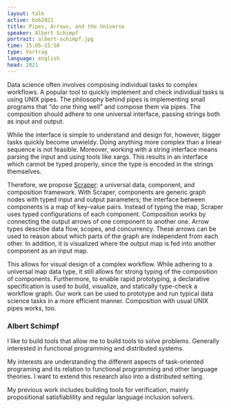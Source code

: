 ```yaml
---
layout: talk
active: bob2021
title: Pipes, Arrows, and the Universe
speaker: Albert Schimpf
portrait: albert-schimpf.jpg
time: 15:05–15:50
type: Vortrag
language: english
head: 2021
---
```


Data science often involves composing individual tasks to complex
workflows. A popular tool to quickly implement and check individual
tasks is using UNIX pipes.  The philosophy behind pipes is
implementing small programs that “do one thing well” and compose them
via pipes. The composition should adhere to one universal interface,
passing strings both as input and output.

While the interface is simple to understand and design for, however,
bigger tasks quickly become unwieldy. Doing anything more complex than
a linear sequence is not feasible. Moreover, working with a string
interface means parsing the input and using tools like xargs. This
results in an interface which cannot be typed properly, since the type
is encoded in the strings themselves.

Therefore, we propose [Scraper](https://github.com/scraperflow): a
universal data, component, and composition framework. With Scraper,
components are generic graph nodes with typed input and output
parameters; the interface between components is a map of key-value
pairs.  Instead of typing the map, Scraper uses typed configurations
of each component.  Composition works by connecting the output arrows
of one component to another one. Arrow types describe data flow,
scopes, and concurrency. These arrows can be used to reason about
which parts of the graph are independent from each other. In addition,
it is visualized where the output map is fed into another component as
an input map.

This allows for visual design of a complex workflow. While adhering to
a universal map data type, it still allows for strong typing of the
composition of components.  Furthermore, to enable rapid prototyping,
a declarative specification is used to build, visualize, and
statically type-check a workflow graph. Our work can be used to
prototype and run typical data science tasks in a more efficient
manner. Composition with usual UNIX pipes works, too.

### Albert Schimpf

I like to build tools that allow me to build tools to solve problems.
Generally interested in functional programming and distributed
systems.

My interests are understanding the different aspects of task-oriented
programing and its relation to functional programming and other
language theories. I want to extend this research also into a
distributed setting.

My previous work includes building tools for verification, mainly
propositional satisfiablility and regular language inclusion solvers.
